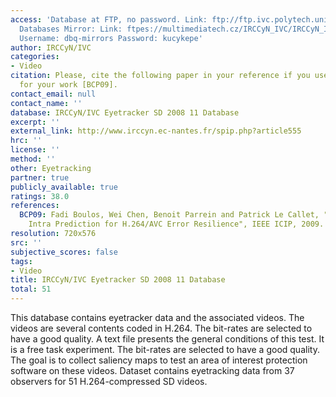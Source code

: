 ```yaml
---
access: 'Database at FTP, no password. Link: ftp://ftp.ivc.polytech.univ-nantes.fr/IRCCyN_IVC_Eyetracker_2008_11/  Qualinet
  Databases Mirror: Link: ftpes://multimediatech.cz/IRCCyN_IVC/IRCCyN_IVC_Eyetracker_2008_11
  Username: dbq-mirrors Password: kucykepe'
author: IRCCyN/IVC
categories:
- Video
citation: Please, cite the following paper in your reference if you use this database
  for your work [BCP09].
contact_email: null
contact_name: ''
database: IRCCyN/IVC Eyetracker SD 2008 11 Database
excerpt: ''
external_link: http://www.irccyn.ec-nantes.fr/spip.php?article555
hrc: ''
license: ''
method: ''
other: Eyetracking
partner: true
publicly_available: true
ratings: 38.0
references:
  BCP09: Fadi Boulos, Wei Chen, Benoit Parrein and Patrick Le Callet, "Region-of-Interest
    Intra Prediction for H.264/AVC Error Resilience", IEEE ICIP, 2009.
resolution: 720x576
src: ''
subjective_scores: false
tags:
- Video
title: IRCCyN/IVC Eyetracker SD 2008 11 Database
total: 51
---
```


This database contains eyetracker data and the associated videos. The videos are several contents coded in H.264. The bit-rates are selected to have a good quality. A text file presents the general conditions of this test. It is a free task experiment. The bit-rates are selected to have a good quality. The goal is to collect saliency maps to test an area of interest protection software on these videos. Dataset contains eyetracking data from 37 observers for 51 H.264-compressed SD videos.